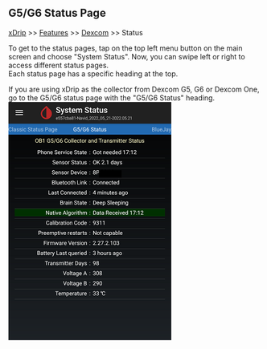 ## G5/G6 Status Page
[xDrip](../README.md) >> [Features](./Features_page.md) >> [Dexcom](./Dexcom_page.md) >> Status  
  
To get to the status pages, tap on the top left menu button on the main screen and choose "System Status".  Now, you can swipe left or right to access different status pages.  
Each status page has a specific heading at the top.  
  
If you are using xDrip as the collector from Dexcom G5, G6 or Dexcom One, go to the G5/G6 status page with the "G5/G6 Status" heading.  
![](./images/system-status-pg.png)  
  
